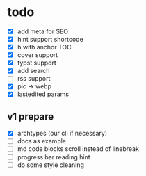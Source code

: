 # todo
- [X] add meta for SEO
- [X] hint support shortcode
- [X] h with anchor TOC
- [X] cover support
- [X] typst support
- [X] add search
- [ ] rss support
- [X] pic -> webp
- [X] lastedited params
## v1 prepare
- [X] archtypes (our cli if necessary)
- [ ] docs as example
- [ ] md code blocks scroll instead of linebreak
- [ ] progress bar reading hint
- [ ] do some style cleaning
